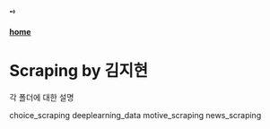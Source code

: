 ➺<h4><a href="https://github.com/yoonputer/Team_Project2">  home </a></h1>

# Scraping by 김지현


각 폴더에 대한 설명

choice_scraping
deeplearning_data
motive_scraping
news_scraping
